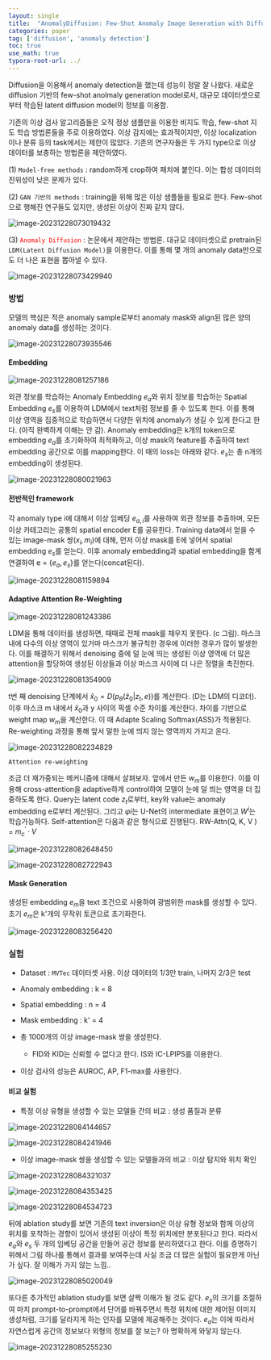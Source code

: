```yaml
---
layout: single
title:  "AnomalyDiffusion: Few-Shot Anomaly Image Generation with Diffusion Model"
categories: paper
tag: ['diffusion', 'anomaly detection']
toc: true
use_math: true
typora-root-url: ../                                                                                                                                                                                                                                                                                                                                                                                                                                                                                                                                                                                                                                                                                                                                                                                                                                                                                 
---
```


Diffusion을 이용해서 anomaly detection을 했는데 성능이 정말 잘 나왔다. 새로운 diffusion 기반의 few-shot anolmaly generation model로서, 대규모 데이터셋으로부터 학습된 latent diffusion model의 정보를 이용함.



기존의 이상 검사 알고리즘들은 오직 정상 샘플만을 이용한 비지도 학습, few-shot 지도 학습 방법론들을 주로 이용하였다. 이상 감지에는 효과적이지만, 이상 localization이나 분류 등의 task에서는 제한이 많았다. 기존의 연구자들은 두 가지 type으로 이상 데이터를 보충하는 방법론을 제안하였다.

(1) `Model-free methods` : random하게 crop하여 패치에 붙인다. 이는 합성 데이터의 진위성이 낮은 문제가 있다.

(2) `GAN 기반의 methods` : training을 위해 많은 이상 샘플들을 필요로 한다. Few-shot으로 행해진 연구들도 있지만, 생성된 이상이 진짜 같지 않다.

![image-20231228073019432](/../images/2023-112-28-Anomaly_Diffusion/image-20231228073019432.png)

(3) <font color = 'red'>`Anomaly Diffusion`</font> : 논문에서 제안하는 방법론. 대규모 데이터셋으로 pretrain된 `LDM(Latent Diffusion Model)`을 이용한다. 이를 통해 몇 개의 anomaly data만으로도 더 나은 표현을 뽑아낼 수 있다. 

![image-20231228073429940](/../images/2023-112-28-Anomaly_Diffusion/image-20231228073429940.png)



### 방법

모델의 핵심은 적은 anomaly sample로부터 anomaly mask와 align된 많은 양의 anomaly data를 생성하는 것이다.

![image-20231228073935546](/../images/2023-112-28-Anomaly_Diffusion/image-20231228073935546.png)

#### Embedding

![image-20231228081257186](/../images/2023-12-28-Anomaly_Diffusion/image-20231228081257186.png)

외관 정보를 학습하는 Anomaly Embedding $e_a$와 위치 정보를 학습하는 Spatial Embedding $e_s$를 이용하여 LDM에서 text처럼 정보를 줄 수 있도록 한다. 이를 통해 이상 영역을 집중적으로 학습하면서 다양한 위치에 anomaly가 생길 수 있게 한다고 한다. (아직 완벽하게 이해는 안 감). Anomaly embedding은 k개의 token으로 embedding $e_a$를 초기화하여 최적화하고, 이상 mask의 feature를 추출하여 text embedding 공간으로 이를 mapping한다. 이 때의 loss는 아래와 같다. $e_s$는 총 n개의 embedding이 생성된다.

![image-20231228080021963](/../images/2023-12-28-Anomaly_Diffusion/image-20231228080021963.png)



#### 전반적인 framework

각 anomaly type i에 대해서 이상 임베딩 $e_{a,i}$를 사용하여 외관 정보를 추출하며, 모든 이상 카테고리는 공통의 spatial encoder E를 공유한다. Training data에서 얻을 수 있는 image-mask 쌍($x_i, m_i$)에 대해, 먼저 이상 mask를 E에 넣어서 spatial embedding $e_s$를 얻는다. 이후 anomaly embedding과 spatial embedding을 함계 연결하여 e = {$e_a, e_s$}를 얻는다(concat된다).

![image-20231228081159894](/../images/2023-12-28-Anomaly_Diffusion/image-20231228081159894.png)

#### Adaptive Attention Re-Weighting
![image-20231228081243386](/../images/2023-12-28-Anomaly_Diffusion/image-20231228081243386.png)

LDM을 통해 데이터를 생성하면, 때때로 전체 mask를 채우지 못한다. (c 그림). 마스크 내에 다수의 이상 영역이 있거마 마스크가 불규칙한 경우에 이러한 경우가 많이 발생한다. 이를 해결하기 위해서 denoising 중에 덜 눈에 띄는 생성된 이상 영역에 더 많은 attention을 할당하여 생성된 이상들과 이상 마스크 사이에 더 나은 정렬을 촉진한다.

![image-20231228081354909](/../images/2023-12-28-Anomaly_Diffusion/image-20231228081354909.png)



t번 째 denoising 단계에서 $\hat{x}_0 = D(p_{\theta}(\hat{z}_0 | z_t, e))$를 계산한다. (D는 LDM의 디코더). 이후 마스크 m 내에서 $\hat{x}_0$과 y 사이의 픽셀 수준 차이를 계산한다. 차이를 기반으로 weight map $w_m$을 계산한다. 이 때 Adapte Scaling Softmax(ASS)가 적용된다. Re-weighting 과정을 통해 앞서 말한 눈에 띄지 않는 영역까지 가지고 온다.

![image-20231228082234829](/../images/2023-12-28-Anomaly_Diffusion/image-20231228082234829.png)

`Attention re-weighting`

조금 더 재가중되는 메커니즘에 대해서 살펴보자. 앞에서 만든 $w_m$를 이용한다. 이를 이용해 cross-attention을 adaptive하게 control하여 모델이 눈에 덜 띄는 영역을 더 집중하도록 한다. Query는 latent code $z_t$로부터, key와 value는 anomaly embedding e로부터 계산된다. 그리고 $φi$는 U-Net의 intermediate 표현이고 $W^i$는 학습가능하다. Self-attention은 다음과 같은 형식으로 진행된다. RW-Attn(Q, K, V ) = $m^′_ c · V$

![image-20231228082648450](/../images/2023-12-28-Anomaly_Diffusion/image-20231228082648450.png)

![image-20231228082722943](/../images/2023-12-28-Anomaly_Diffusion/image-20231228082722943.png)



#### Mask Generation

생성된 embedding $e_m$을 text 조건으로 사용하여 광범위한 mask를 생성할 수 있다. 초기 $e_m$은 k'개의 무작위 토큰으로 초기화한다. 

![image-20231228083256420](/../images/2023-12-28-Anomaly_Diffusion/image-20231228083256420.png)



### 실험

- Dataset : `MVTec` 데이터셋 사용. 이상 데이터의 1/3만 train, 나머지 2/3은 test
- Anomaly embedding : k = 8
- Spatial embedding : n = 4
- Mask embedding : k' = 4

- 총 1000개의 이상 image-mask 쌍을 생성한다. 
  - FID와 KID는 신뢰할 수 없다고 한다. IS와 IC-LPIPS를 이용한다.

- 이상 검사의 성능은 AUROC, AP, F1-max를 사용한다.



#### 비교 실험

- 특정 이상 유형을 생성할 수 있는 모델들 간의 비교 : 생성 품질과 분류

![image-20231228084144657](/../images/2023-12-28-Anomaly_Diffusion/image-20231228084144657.png)

![image-20231228084241946](/../images/2023-12-28-Anomaly_Diffusion/image-20231228084241946.png)

- 이상 image-mask 쌍을 생성할 수 있는 모델들과의 비교 : 이상 탐지와 위치 확인

![image-20231228084321037](/../images/2023-12-28-Anomaly_Diffusion/image-20231228084321037.png)

![image-20231228084353425](/../images/2023-12-28-Anomaly_Diffusion/image-20231228084353425.png)

![image-20231228084534723](/../images/2023-12-28-Anomaly_Diffusion/image-20231228084534723.png)



뒤에 ablation study를 보면 기존의 text inversion은 이상 유형 정보와 함께 이상의 위치를 포착하는 경향이 있어서 생성된 이상이 특정 위치에만 분포된다고 한다. 따라서 $e_a$와 $e_s$ 두 개의 임베딩 공간을 만들어 공간 정보를 분리하였다고 한다. 이를 증명하기 위해서 그림 하나를 통해서 결과를 보여주는데 사실 조금 더 많은 실험이 필요한게 아닌가 싶다. 잘 이해가 가지 않는 느낌..

![image-20231228085020049](/../images/2023-12-28-Anomaly_Diffusion/image-20231228085020049.png)



또다른 추가적인 ablation study를 보면 살짝 이해가 될 것도 같다. $e_s$의 크기를 조절하여 마치 prompt-to-prompt에서 단어를 바꿔주면서 특정 위치에 대한 제어된 이미지 생성처럼, 크기를 달라지게 하는 인자를 모델에 제공해주는 것이다. $e_a$는 이에 따라서 자연스럽게 공간의 정보보다 외형의 정보를 잘 보는? 아 명확하게 와닿지 않는다.

![image-20231228085255230](/../images/2023-12-28-Anomaly_Diffusion/image-20231228085255230.png)

